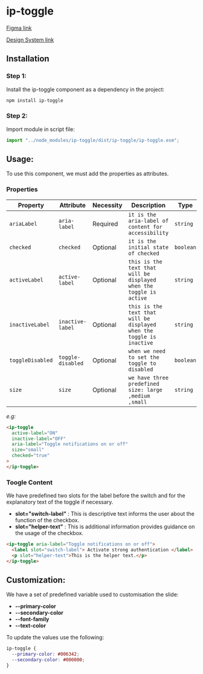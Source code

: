 # ip-toggle

[Figma link](https://www.figma.com/design/63w4li687mfdYtETlBu6a9/Component---Mixed?node-id=634-6067&t=0CvJgL53rYwRB47n-0)

[Design System link](https://design.ipedis.com/5dda74a23/p/81d47b-toggle/b/81627b)

## Installation

<!-- TODO -->

### Step 1:

Install the ip-toggle component as a dependency in the project:

```bash
npm install ip-toggle
```

### Step 2:

Import module in script file:

```javascript or typescript
import "../node_modules/ip-toggle/dist/ip-toggle/ip-toggle.esm";
```

## Usage:

To use this component, we must add the properties as attributes.

### Properties

| Property         | Attribute         | Necessity | Description                                                           | Type      | Default     |
| ---------------- | ----------------- | --------- | --------------------------------------------------------------------- | --------- | ----------- |
| `ariaLabel`      | `aria-label`      | Required  | `it is the aria-label of content for accessibility`                   | `string`  | `undefined` |
| `checked`        | `checked`         | Optional  | `it is the initial state of checked`                                  | `boolean` | `false`     |
| `activeLabel`    | `active-label`    | Optional  | `this is the text that will be displayed when the toggle is active`   | `string`  | `undefined` |
| `inactiveLabel`  | `inactive-label`  | Optional  | `this is the text that will be displayed when the toggle is inactive` | `string`  | `undefined` |
| `toggleDisabled` | `toggle-disabled` | Optional  | `when we need to set the toggle to disabled`                          | `boolean` | `false`     |
| `size`           | `size`            | Optional  | `we have three predefined size: large ,medium ,small`                 | `string`  | `medium`    |

_e.g:_

```html
<ip-toggle
  active-label="ON"
  inactive-label="OFF"
  aria-label="Toggle notifications on or off"
  size="small"
  checked="true"
>
</ip-toggle>
```

### Toogle Content

We have predefined two slots for the label before the switch and for the explanatory text of the toggle if necessary.

- **slot="switch-label"** : This is descriptive text informs the user about the function of the checkbox.
- **slot="helper-text"** : This is additional information provides guidance on the usage of the checkbox.

```html
<ip-toggle aria-label="Toggle notifications on or off">
  <label slot="switch-label"> Activate strong authentication </label>
  <p slot="helper-text">This is the helper text.</p>
</ip-toggle>
```

## Customization:

We have a set of predefined variable used to customisation the slide:

- **--primary-color**
- **--secondary-color**
- **--font-family**
- **--text-color**

To update the values use the following:

```css
ip-toggle {
  --primary-color: #006342;
  --secondary-color: #000000;
}
```

